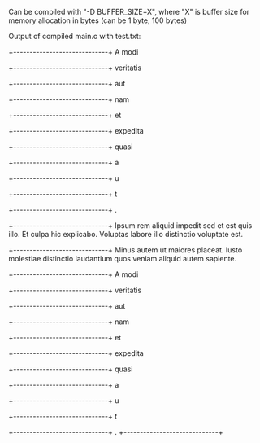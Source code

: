 Can be compiled with "-D BUFFER_SIZE=X", where "X" is buffer size for memory allocation in bytes (can be 1 byte, 100 bytes)

Output of compiled main.c with test.txt:

+-----------------------------+
A modi 
 
+-----------------------------+
veritatis 
 
+-----------------------------+
aut 
 
+-----------------------------+
nam 
 
+-----------------------------+
et 
 
+-----------------------------+
expedita 
 
+-----------------------------+
quasi 
 
+-----------------------------+
a
 
+-----------------------------+
u
 
+-----------------------------+
t
 
+-----------------------------+
.
 
+-----------------------------+
Ipsum rem aliquid impedit sed et est quis illo. Et culpa hic explicabo. Voluptas labore illo distinctio voluptate est. 
 
+-----------------------------+
Minus autem ut maiores placeat. Iusto molestiae distinctio laudantium quos veniam aliquid autem sapiente. 
 
+-----------------------------+
A modi 
 
+-----------------------------+
veritatis 
 
+-----------------------------+
aut 
 
+-----------------------------+
nam 
 
+-----------------------------+
et 
 
+-----------------------------+
expedita 
 
+-----------------------------+
quasi 
 
+-----------------------------+
a
 
+-----------------------------+
u
 
+-----------------------------+
t
 
+-----------------------------+
. 
+-----------------------------+ 
